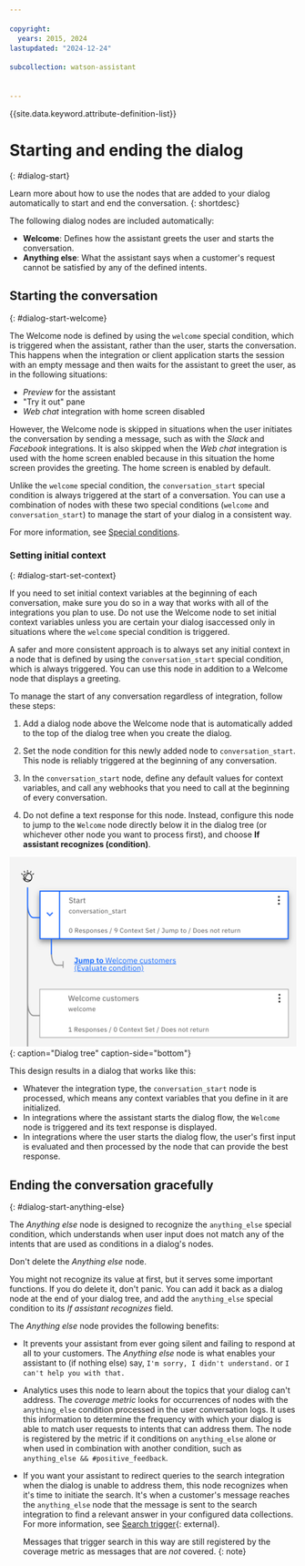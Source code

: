 ```yaml
---

copyright:
  years: 2015, 2024
lastupdated: "2024-12-24"

subcollection: watson-assistant


---
```


{{site.data.keyword.attribute-definition-list}}

# Starting and ending the dialog
{: #dialog-start}

Learn more about how to use the nodes that are added to your dialog automatically to start and end the conversation.
{: shortdesc}

The following dialog nodes are included automatically:

- **Welcome**: Defines how the assistant greets the user and starts the conversation.
- **Anything else**: What the assistant says when a customer's request cannot be satisfied by any of the defined intents.

## Starting the conversation
{: #dialog-start-welcome}

The Welcome node is defined by using the `welcome` special condition, which is triggered when the assistant, rather than the user, starts the conversation. This happens when the integration or client application starts the session with an empty message and then waits for the assistant to greet the user, as in the following situations:

- *Preview* for the assistant
- "Try it out" pane
- *Web chat* integration with home screen disabled

However, the Welcome node is skipped in situations when the user initiates the conversation by sending a message, such as with the *Slack* and *Facebook* integrations. It is also skipped when the *Web chat* integration is used with the home screen enabled because in this situation the home screen provides the greeting. The home screen is enabled by default.

Unlike the `welcome` special condition, the `conversation_start` special condition is always triggered at the start of a conversation. You can use a combination of nodes with these two special conditions (`welcome` and `conversation_start`) to manage the start of your dialog in a consistent way.

For more information, see [Special conditions](/docs/watson-assistant?topic=watson-assistant-dialog-overview#dialog-overview-special-conditions).

### Setting initial context
{: #dialog-start-set-context}

If you need to set initial context variables at the beginning of each conversation, make sure you do so in a way that works with all of the integrations you plan to use. Do not use the Welcome node to set initial context variables unless you are certain your dialog isaccessed only in situations where the `welcome` special condition is triggered.

A safer and more consistent approach is to always set any initial context in a node that is defined by using the `conversation_start` special condition, which is always triggered. You can use this node in addition to a Welcome node that displays a greeting.

To manage the start of any conversation regardless of integration, follow these steps:

1.  Add a dialog node above the Welcome node that is automatically added to the top of the dialog tree when you create the dialog.

1.  Set the node condition for this newly added node to `conversation_start`. This node is reliably triggered at the beginning of any conversation.

1.  In the `conversation_start` node, define any default values for context variables, and call any webhooks that you need to call at the beginning of every conversation.

1.  Do not define a text response for this node. Instead, configure this node to jump to the `Welcome` node directly below it in the dialog tree (or whichever other node you want to process first), and choose **If assistant recognizes (condition)**.

![Screenshot of the dialog tree with a conversation_start node jumping to a welcome node below it.](images/dialog-start.png){: caption="Dialog tree" caption-side="bottom"}

This design results in a dialog that works like this:

- Whatever the integration type, the `conversation_start` node is processed, which means any context variables that you define in it are initialized.
- In integrations where the assistant starts the dialog flow, the `Welcome` node is triggered and its text response is displayed.
- In integrations where the user starts the dialog flow, the user's first input is evaluated and then processed by the node that can provide the best response.

## Ending the conversation gracefully
{: #dialog-start-anything-else}

The *Anything else* node is designed to recognize the `anything_else` special condition, which understands when user input does not match any of the intents that are used as conditions in a dialog's nodes.

Don't delete the *Anything else* node. 

You might not recognize its value at first, but it serves some important functions. If you do delete it, don't panic. You can add it back as a dialog node at the end of your dialog tree, and add the `anything_else` special condition to its *If assistant recognizes* field.

The *Anything else* node provides the following benefits:

- It prevents your assistant from ever going silent and failing to respond at all to your customers. The *Anything else* node is what enables your assistant to (if nothing else) say, `I'm sorry, I didn't understand.` or `I can't help you with that.`

- Analytics uses this node to learn about the topics that your dialog can't address. The *coverage metric* looks for occurrences of nodes with the `anything_else` condition processed in the user conversation logs. It uses this information to determine the frequency with which your dialog is able to match user requests to intents that can address them. The node is registered by the metric if it conditions on `anything_else` alone or when used in combination with another condition, such as `anything_else && #positive_feedback`.

- If you want your assistant to redirect queries to the search integration when the dialog is unable to address them, this node recognizes when it's time to initiate the search. It's when a customer's message reaches the `anything_else` node that the message is sent to the search integration to find a relevant answer in your configured data collections. For more information, see [Search trigger](https://github.com/ibm-cloud-docs/watson-assistant/blob/master/search-integration-enhancement.md#search-trigger){: external}.

   Messages that trigger search in this way are still registered by the coverage metric as messages that are *not* covered.
   {: note}
